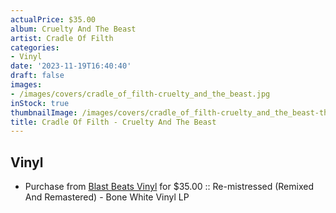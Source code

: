 ```yaml
---
actualPrice: $35.00
album: Cruelty And The Beast
artist: Cradle Of Filth
categories:
- Vinyl
date: '2023-11-19T16:40:40'
draft: false
images:
- /images/covers/cradle_of_filth-cruelty_and_the_beast.jpg
inStock: true
thumbnailImage: /images/covers/cradle_of_filth-cruelty_and_the_beast-thumb.jpg
title: Cradle Of Filth - Cruelty And The Beast
---
```


## Vinyl
* Purchase from [Blast Beats Vinyl](https://blastbeatsvinyl.com/products/cradle-of-filth-cruelty-and-the-beast-re-mistressed-remixed-and-remastered-bone-white-vinyl-lp) for $35.00 :: Re-mistressed (Remixed And Remastered) - Bone White Vinyl LP
